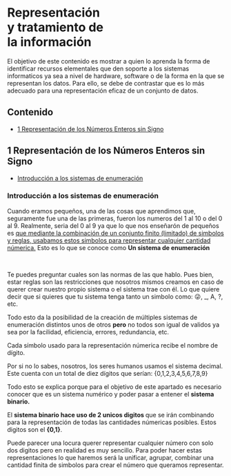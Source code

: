 # Representación <br> y tratamiento de <br> la información
<p>El objetivo de este contenido es mostrar a quien lo aprenda la forma de identificar recursos elementales que den soporte a los sistemas informaticos ya sea a nivel de hardware, software o de la forma en la que se representan los datos. Para ello, se debe de contrastar que es lo más adecuado para una representación eficaz de un conjunto de datos.</p>

## Contenido

- [1 Representación de los Números Enteros sin Signo](1-Representación-de-los-Números-Enteros-sin-Signo)


## 1 Representación de los Números Enteros sin Signo
- [Introducción a los sistemas de enumeración](Introducción-a-los-sistemas-de-enumeración)

### Introducción a los sistemas de enumeración

<p>Cuando eramos pequeños, una de las cosas que aprendimos que, seguramente fue una de las primeras, fueron los numeros del 1 al 10 o del 0 al 9. Realmente, seria del 0 al 9 ya que lo que nos enseñarón de pequeños es <ins>que mediante la combinación de un conjunto finito (limitado) de simbolos y reglas, usabamos estos simbolos para representar cualquier cantidad númerica.</ins> 
Esto es lo que se conoce como <b>Un sistema de enumeración</b>
</p>

<br>

<p>Te puedes preguntar cuales son las normas de las que hablo. Pues bien, estar reglas son las restricciones que nosotros mismos creamos en caso de querer crear nuestro propio sistema o el sistema trae con él. Lo que quiere decir que si quieres que tu sistema tenga tanto un simbolo como: 😜, _, A, ?, etc.

Todo esto da la posibilidad de la creación de múltiples sistemas de enumeración distintos unos de otros <b>pero</b> no todos son igual de validos ya sea por la facilidad, eficiencia, errores, redundancia, etc.

Cada símbolo usado para la representación númerica recibe el nombre de dígito.

Por si no lo sabes, nosotros, los seres humanos usamos el sistema decimal. Este cuenta con un total de diez dígitos que serían: {0,1,2,3,4,5,6,7,8,9}

Todo esto se explica porque para el objetivo de este apartado es necesario conocer que es un sistema numérico y poder pasar a entener el <b>sistema binario.</b>

El <b>sistema binario hace uso de 2 unicos digitos  </b> que se irán combinando para la representación de todas las cantidades númericas posibles. Estos digitos son el <b>{0,1}</b>.

Puede parecer una locura querer representar cualquier número con solo dos digitos pero en realidad es muy sencillo. Para poder hacer estas representaciones lo que haremos será la unificar, agrupar, combinar una cantidad finita de simbolos para crear el número que queramos representar.
</p>
